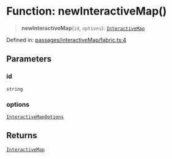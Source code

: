 # Function: newInteractiveMap()

> **newInteractiveMap**(`id`, `options`): [`InteractiveMap`](../classes/InteractiveMap.md)

Defined in: [passages/interactiveMap/fabric.ts:4](https://github.com/laruss/react-text-game/blob/4915125f9c22f1259a088eb59b920654db3f32d0/packages/core/src/passages/interactiveMap/fabric.ts#L4)

## Parameters

### id

`string`

### options

[`InteractiveMapOptions`](../type-aliases/InteractiveMapOptions.md)

## Returns

[`InteractiveMap`](../classes/InteractiveMap.md)
